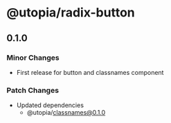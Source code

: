 # @utopia/radix-button

## 0.1.0

### Minor Changes

- First release for button and classnames component

### Patch Changes

- Updated dependencies
  - @utopia/classnames@0.1.0
